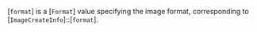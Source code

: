 [`format`] is a [`Format`] value specifying the image format,
corresponding to [`ImageCreateInfo`]::[`format`].